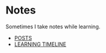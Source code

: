 Notes
=====

Sometimes I take notes while learning.

- [POSTS](https://github.com/abrahandev/notes/tree/master/posts)
- [LEARNING TIMELINE](https://github.com/abrahandev/notes/blob/master/LEARNING.md)
